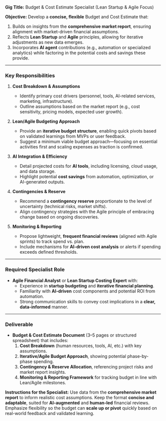 **Gig Title:** Budget & Cost Estimate Specialist (Lean Startup & Agile Focus)

**Objective:**
Develop a **concise, flexible** Budget and Cost Estimate that:

1. Builds on insights from the **comprehensive market report**, ensuring alignment with market-driven financial assumptions.
2. Reflects **Lean Startup** and **Agile** principles, allowing for iterative adjustments as new data emerges.
3. Incorporates **AI agent** contributions (e.g., automation or specialized analytics) while factoring in the potential costs and savings these provide.

---

### Key Responsibilities

1. **Cost Breakdown & Assumptions**

   - Identify primary cost drivers (personnel, tools, AI-related services, marketing, infrastructure).
   - Outline assumptions based on the market report (e.g., cost sensitivity, pricing models, expected user growth).

2. **Lean/Agile Budgeting Approach**

   - Provide an **iterative budget structure**, enabling quick pivots based on validated learnings from MVPs or user feedback.
   - Suggest a minimum viable budget approach—focusing on essential activities first and scaling expenses as traction is confirmed.

3. **AI Integration & Efficiency**

   - Detail projected costs for **AI tools**, including licensing, cloud usage, and data storage.
   - Highlight potential **cost savings** from automation, optimization, or AI-generated outputs.

4. **Contingencies & Reserve**

   - Recommend a **contingency reserve** proportionate to the level of uncertainty (technical risks, market shifts).
   - Align contingency strategies with the Agile principle of embracing change based on ongoing discoveries.

5. **Monitoring & Reporting**
   - Propose lightweight, **frequent financial reviews** (aligned with Agile sprints) to track spend vs. plan.
   - Include mechanisms for **AI-driven cost analysis** or alerts if spending exceeds defined thresholds.

---

### Required Specialist Role

- **Agile Financial Analyst** or **Lean Startup Costing Expert** with:
  - Experience in **startup budgeting** and **iterative financial planning**.
  - Familiarity with **AI-driven** cost components and potential ROI from automation.
  - Strong communication skills to convey cost implications in a **clear, data-informed** manner.

---

### Deliverable

- **Budget & Cost Estimate Document** (3–5 pages or structured spreadsheet) that includes:
  1. **Cost Breakdown** (human resources, tools, AI, etc.) with key assumptions.
  2. **Iterative/Agile Budget Approach**, showing potential phase-by-phase spending.
  3. **Contingency & Reserve Allocation**, referencing project risks and market report insights.
  4. **Monitoring & Reporting Framework** for tracking budget in line with Lean/Agile milestones.

**Instructions for the Specialist:**
Use data from the **comprehensive market report** to inform realistic cost assumptions. Keep the format **concise and adaptable**, suited for **AI-augmented** and **human-led** financial reviews. Emphasize flexibility so the budget can **scale up or pivot** quickly based on real-world feedback and validated learning.
